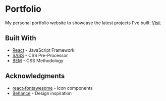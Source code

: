 # Portfolio

My personal portfolio website to showcase the latest projects I've built: [Visit](https://andresclm.github.io/portfolio/)

## Built With

* [React](https://reactjs.org/) - JavaScript Framework
* [SASS](https://sass-lang.com/) - CSS Pre-Processor
* [BEM](http://getbem.com/) - CSS Methodology

## Acknowledgments

* [react-fontawesome](https://github.com/FortAwesome/react-fontawesome) - Icon components
* [Behance](https://www.behance.net/) - Design inspiration

